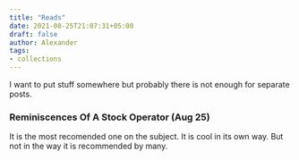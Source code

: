 ```yaml
---
title: "Reads"
date: 2021-08-25T21:07:31+05:00
draft: false
author: Alexander
tags:
- collections
---
```


I want to put stuff somewhere but probably there is not enough for separate posts.

### Reminiscences Of A Stock Operator (Aug 25)

It is the most recomended one on the subject.
It is cool in its own way.
But not in the way it is recommended by many.
